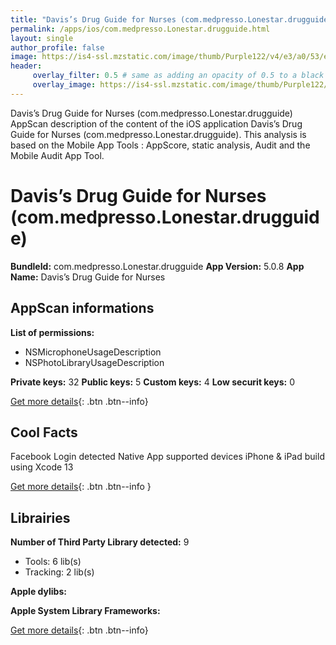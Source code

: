 ```yaml
---
title: "Davis’s Drug Guide for Nurses (com.medpresso.Lonestar.drugguide)"
permalink: /apps/ios/com.medpresso.Lonestar.drugguide.html
layout: single
author_profile: false
image: https://is4-ssl.mzstatic.com/image/thumb/Purple122/v4/e3/a0/53/e3a05349-869a-e324-6772-e79a9e6b7253/AppIcon-drugguide-0-1x_U007emarketing-0-4-0-0-85-220.png/512x512bb.jpg
header: 
     overlay_filter: 0.5 # same as adding an opacity of 0.5 to a black background
     overlay_image: https://is4-ssl.mzstatic.com/image/thumb/Purple122/v4/e3/a0/53/e3a05349-869a-e324-6772-e79a9e6b7253/AppIcon-drugguide-0-1x_U007emarketing-0-4-0-0-85-220.png/512x512bb.jpg
---
```

Davis’s Drug Guide for Nurses (com.medpresso.Lonestar.drugguide) AppScan description of the content of the iOS application Davis’s Drug Guide for Nurses (com.medpresso.Lonestar.drugguide). This analysis is based on the Mobile App Tools : AppScore, static analysis, Audit and the Mobile Audit App Tool.

# Davis’s Drug Guide for Nurses (com.medpresso.Lonestar.drugguide)

**BundleId:** com.medpresso.Lonestar.drugguide
**App Version:** 5.0.8
**App Name:** Davis’s Drug Guide for Nurses


## AppScan informations 

**List of permissions:** 
- NSMicrophoneUsageDescription
- NSPhotoLibraryUsageDescription
  
  
**Private keys:** 32
**Public keys:** 5
**Custom keys:** 4
**Low securit keys:** 0
  
[Get more details](/pricing.html){: .btn .btn--info}

## Cool Facts

Facebook Login detected
Native App
supported devices iPhone & iPad
build using Xcode 13
  
[Get more details](/pricing.html){: .btn .btn--info }

## Librairies 
**Number of Third Party Library detected:** 9
- Tools: 6 lib(s)
- Tracking: 2 lib(s)


**Apple dylibs:**


**Apple System Library Frameworks:**


  
[Get more details](/pricing.html){: .btn .btn--info}

